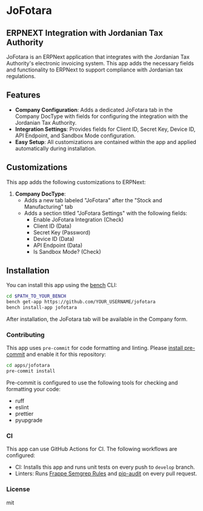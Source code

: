 # JoFotara

## ERPNEXT Integration with Jordanian Tax Authority

JoFotara is an ERPNext application that integrates with the Jordanian Tax Authority's electronic invoicing system. This app adds the necessary fields and functionality to ERPNext to support compliance with Jordanian tax regulations.

## Features

- **Company Configuration**: Adds a dedicated JoFotara tab in the Company DocType with fields for configuring the integration with the Jordanian Tax Authority.
- **Integration Settings**: Provides fields for Client ID, Secret Key, Device ID, API Endpoint, and Sandbox Mode configuration.
- **Easy Setup**: All customizations are contained within the app and applied automatically during installation.

## Customizations

This app adds the following customizations to ERPNext:

1. **Company DocType**:
   - Adds a new tab labeled "JoFotara" after the "Stock and Manufacturing" tab
   - Adds a section titled "JoFotara Settings" with the following fields:
     - Enable JoFotara Integration (Check)
     - Client ID (Data)
     - Secret Key (Password)
     - Device ID (Data)
     - API Endpoint (Data)
     - Is Sandbox Mode? (Check)

## Installation

You can install this app using the [bench](https://github.com/frappe/bench) CLI:

```bash
cd $PATH_TO_YOUR_BENCH
bench get-app https://github.com/YOUR_USERNAME/jofotara
bench install-app jofotara
```

After installation, the JoFotara tab will be available in the Company form.

### Contributing

This app uses `pre-commit` for code formatting and linting. Please [install pre-commit](https://pre-commit.com/#installation) and enable it for this repository:

```bash
cd apps/jofotara
pre-commit install
```

Pre-commit is configured to use the following tools for checking and formatting your code:

- ruff
- eslint
- prettier
- pyupgrade

### CI

This app can use GitHub Actions for CI. The following workflows are configured:

- CI: Installs this app and runs unit tests on every push to `develop` branch.
- Linters: Runs [Frappe Semgrep Rules](https://github.com/frappe/semgrep-rules) and [pip-audit](https://pypi.org/project/pip-audit/) on every pull request.


### License

mit
